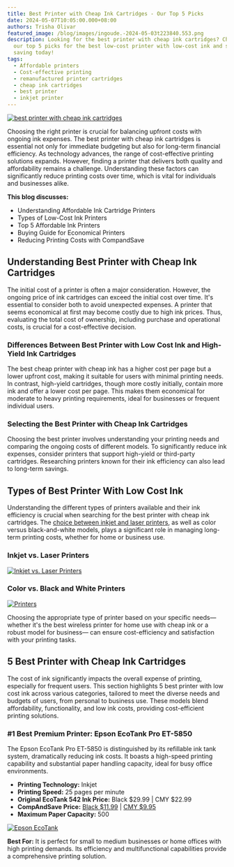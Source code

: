 ```yaml
---
title: Best Printer with Cheap Ink Cartridges - Our Top 5 Picks
date: 2024-05-07T10:05:00.000+08:00
authors: Trisha Olivar
featured_image: /blog/images/ingoude.-2024-05-03t223840.553.png
description: Looking for the best printer with cheap ink cartridges? Check out
  our top 5 picks for the best low-cost printer with low-cost ink and start
  saving today!
tags:
  - Affordable printers
  - Cost-effective printing
  - remanufactured printer cartridges
  - cheap ink cartridges
  - best printer
  - inkjet printer
---
```

[![best printer with cheap ink cartridges](/blog/images/ingoude.-2024-05-03t223840.553.png "Best Printer with Cheap Ink Cartridges")](/blog/images/ingoude.-2024-05-03t223840.553.png)

Choosing the right printer is crucial for balancing upfront costs with ongoing ink expenses. The best printer with cheap ink cartridges is essential not only for immediate budgeting but also for long-term financial efficiency. As technology advances, the range of cost-effective printing solutions expands. However, finding a printer that delivers both quality and affordability remains a challenge. Understanding these factors can significantly reduce printing costs over time, which is vital for individuals and businesses alike.

**This blog discusses:**

* Understanding Affordable Ink Cartridge Printers
* Types of Low-Cost Ink Printers
* Top 5 Affordable Ink Printers
* Buying Guide for Economical Printers
* Reducing Printing Costs with CompandSave

## Understanding Best Printer with Cheap Ink Cartridges

The initial cost of a printer is often a major consideration. However, the ongoing price of ink cartridges can exceed the initial cost over time. It's essential to consider both to avoid unexpected expenses. A printer that seems economical at first may become costly due to high ink prices. Thus, evaluating the total cost of ownership, including purchase and operational costs, is crucial for a cost-effective decision.

### Differences Between Best Printer with Low Cost Ink and High-Yield Ink Cartridges

The best cheap printer with cheap ink has a higher cost per page but a lower upfront cost, making it suitable for users with minimal printing needs. In contrast, high-yield cartridges, though more costly initially, contain more ink and offer a lower cost per page. This makes them economical for moderate to heavy printing requirements, ideal for businesses or frequent individual users.

### Selecting the Best Printer with Cheap Ink Cartridges

Choosing the best printer involves understanding your printing needs and comparing the ongoing costs of different models. To significantly reduce ink expenses, consider printers that support high-yield or third-party cartridges. Researching printers known for their ink efficiency can also lead to long-term savings.

## Types of Best Printer With Low Cost Ink

Understanding the different types of printers available and their ink efficiency is crucial when searching for the best printer with cheap ink cartridges. The [choice between inkjet and laser printers](https://www.compandsave.com/inkjet-vs-laser-printer-guide), as well as color versus black-and-white models, plays a significant role in managing long-term printing costs, whether for home or business use.

### Inkjet vs. Laser Printers

[![Inkjet vs. Laser Printers](/blog/images/screenshot-2024-05-07-at-10.14.23 pm.png "Inkjet vs. Laser Printers")](/blog/images/screenshot-2024-05-07-at-10.14.23 pm.png)

### Color vs. Black and White Printers

[![Printers](/blog/images/screenshot-2024-05-07-at-10.16.09 pm.png "Color vs. Black and White Printers")](/blog/images/screenshot-2024-05-07-at-10.16.09 pm.png)

Choosing the appropriate type of printer based on your specific needs—whether it's the best wireless printer for home use with cheap ink or a robust model for business— can ensure cost-efficiency and satisfaction with your printing tasks.

## 5 Best Printer with Cheap Ink Cartridges

The cost of ink significantly impacts the overall expense of printing, especially for frequent users. This section highlights 5 best printer with low cost ink across various categories, tailored to meet the diverse needs and budgets of users, from personal to business use. These models blend affordability, functionality, and low ink costs, providing cost-efficient printing solutions.

### \#1 Best Premium Printer: Epson EcoTank Pro ET-5850

The Epson EcoTank Pro ET-5850 is distinguished by its refillable ink tank system, dramatically reducing ink costs. It boasts a high-speed printing capability and substantial paper handling capacity, ideal for busy office environments.

* **Printing Technology:** Inkjet
* **Printing Speed:** 25 pages per minute
* **Original EcoTank 542 Ink Price:** Black $29.99 | CMY $22.99
* **CompAndSave Price:**  [Black $11.99](https://www.compandsave.com/epson/t542-ink-bottles/t542120-black) | [CMY $9.95](https://www.compandsave.com/epson/t542-ink-bottles/t542220-cyan)
* **Maximum Paper Capacity:** 500

[![Epson EcoTank](/blog/images/screenshot-2024-05-07-at-10.20.04 pm.png "Epson EcoTank Pro ET-5850")](/blog/images/screenshot-2024-05-07-at-10.20.04 pm.png)

**Best For:** It is perfect for small to medium businesses or home offices with high printing demands. Its efficiency and multifunctional capabilities provide a comprehensive printing solution.
